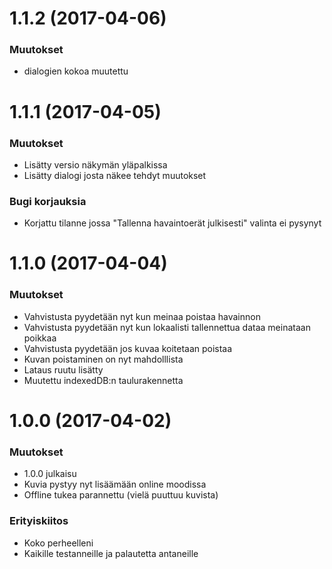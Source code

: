 <a name="1.1.2"></a>
# 1.1.2 (2017-04-06)

### Muutokset

* dialogien kokoa muutettu

<a name="1.1.1"></a>
# 1.1.1 (2017-04-05)

### Muutokset

* Lisätty versio näkymän yläpalkissa
* Lisätty dialogi josta näkee tehdyt muutokset

### Bugi korjauksia

* Korjattu tilanne jossa "Tallenna havaintoerät julkisesti" valinta ei pysynyt

<a name="1.1.0"></a>
# 1.1.0 (2017-04-04)

### Muutokset

* Vahvistusta pyydetään nyt kun meinaa poistaa havainnon
* Vahvistusta pyydetään nyt kun lokaalisti tallennettua dataa meinataan poikkaa
* Vahvistusta pyydetään jos kuvaa koitetaan poistaa
* Kuvan poistaminen on nyt mahdolllista
* Lataus ruutu lisätty
* Muutettu indexedDB:n taulurakennetta

<a name="1.0.0"></a>
# 1.0.0 (2017-04-02)

### Muutokset

* 1.0.0 julkaisu
* Kuvia pystyy nyt lisäämään online moodissa
* Offline tukea parannettu (vielä puuttuu kuvista)

### Erityiskiitos

* Koko perheelleni
* Kaikille testanneille ja palautetta antaneille
